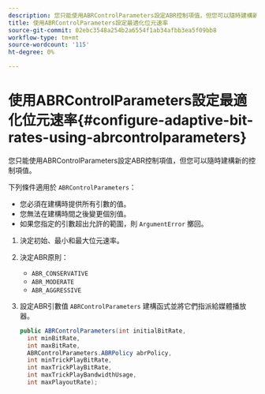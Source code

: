 ```yaml
---
description: 您只能使用ABRControlParameters設定ABR控制項值，但您可以隨時建構新的控制項值。
title: 使用ABRControlParameters設定最適化位元速率
source-git-commit: 02ebc3548a254b2a6554f1ab34afbb3ea5f09bb8
workflow-type: tm+mt
source-wordcount: '115'
ht-degree: 0%

---
```


# 使用ABRControlParameters設定最適化位元速率{#configure-adaptive-bit-rates-using-abrcontrolparameters}

您只能使用ABRControlParameters設定ABR控制項值，但您可以隨時建構新的控制項值。

下列條件適用於 `ABRControlParameters`：

* 您必須在建構時提供所有引數的值。
* 您無法在建構時間之後變更個別值。
* 如果您指定的引數超出允許的範圍，則 `ArgumentError` 擲回。

1. 決定初始、最小和最大位元速率。
1. 決定ABR原則：

   * `ABR_CONSERVATIVE`
   * `ABR_MODERATE`
   * `ABR_AGGRESSIVE`

1. 設定ABR引數值 `ABRControlParameters` 建構函式並將它們指派給媒體播放器。

   ```java
   public ABRControlParameters(int initialBitRate, 
     int minBitRate, 
     int maxBitRate, 
     ABRControlParameters.ABRPolicy abrPolicy, 
     int minTrickPlayBitRate, 
     int maxTrickPlayBitRate, 
     int maxTrickPlayBandwidthUsage, 
     int maxPlayoutRate);
   ```
